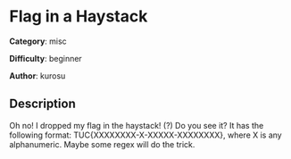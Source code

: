 # Flag in a Haystack

**Category**: misc

**Difficulty**: beginner

**Author**: kurosu

## Description
Oh no! I dropped my flag in the haystack! (?) Do you see it? It has the following format: TUC{XXXXXXXX-X-XXXXX-XXXXXXXX}, where X is any alphanumeric. Maybe some regex will do the trick.

